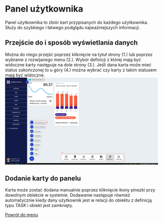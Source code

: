 # Panel użytkownika
Panel użytkownika to zbiór kart przypisanych do każdego użytkownika. Służy do szybkiego i łatwego podglądu najważniejszych informacji. 

## Przejście do i sposób wyświetlania danych
Można do niego przejść poprzez kliknięcie na tytuł strony (1.) lub poprzez wybranie z rozwijanego menu (2.). Wybór definicji z której mają być widoczne karty następuje na dole strony (3.). Jeśli dana karta może mieć status zakończonej to u góry (4.) można wybrać czy karty z takim statusem mają być widoczne.
![Objaśnienie panelu użytkownika](dashboard-1.png)

## Dodanie karty do panelu
Karta może zostać dodana manualnie poprzez kliknięcie ikony pinezki przy dowolnym obiekcie w systemie. Dodawanie następuje również automatycznie kiedy dany użytkownik jest w relacji do obiektu z definicją typu *TASK* i obiekt jest zamknięty. 


[Powrót do menu](README.md)